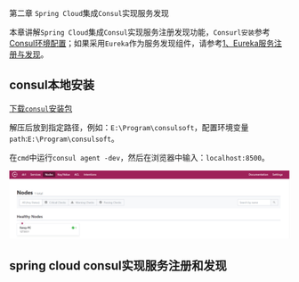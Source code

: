 第二章 `Spring Cloud`集成`Consul`实现服务发现

本章讲解`Spring Cloud`集成`Consul`实现服务注册发现功能，`Consurl安装`参考[Consul环境配置](./1、Consul环境配置.md)；如果采用`Eureka`作为服务发现组件，请参考[1、Eureka服务注册与发现](../eureka/1、Eureka服务注册与发现.md)。


## consul本地安装

[下载`consul`安装包](https://www.consul.io/downloads.html)

解压后放到指定路径，例如：`E:\Program\consulsoft`，配置环境变量`path`:`E:\Program\consulsoft`。

在`cmd`中运行`consul agent -dev`，然后在浏览器中输入：`localhost:8500`。

![](../../img/consul_ui_local.jpg)

## spring cloud consul实现服务注册和发现



